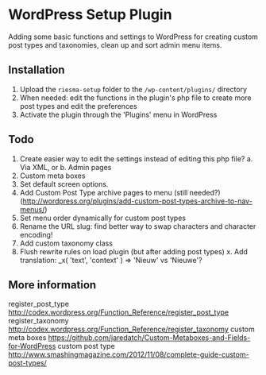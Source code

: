WordPress Setup Plugin
========================

Adding some basic functions and settings to WordPress for creating custom post types and taxonomies, clean up and sort admin menu items.


## Installation

1. Upload the `riesma-setup` folder to the `/wp-content/plugins/` directory
2. When needed: edit the functions in the plugin's php file to create more post types and edit the preferences
3. Activate the plugin through the 'Plugins' menu in WordPress


## Todo
1.   Create easier way to edit the settings instead of editing this php file?
  a. Via XML, or
  b. Admin pages
2.   Custom meta boxes
3.   Set default screen options.
4.   Add Custom Post Type archive pages to menu (still needed?)
     (http://wordpress.org/plugins/add-custom-post-types-archive-to-nav-menus/)
5.   Set menu order dynamically for custom post types
6.   Rename the URL slug: find better way to swap characters and character encoding!
7.   Add custom taxonomy class
8.   Flush rewrite rules on load plugin (but after adding post types)
x.   Add translation: _x( 'text', 'context' ) => 'Nieuw' vs 'Nieuwe'?


## More information
register_post_type   http://codex.wordpress.org/Function_Reference/register_post_type
register_taxonomy    http://codex.wordpress.org/Function_Reference/register_taxonomy
custom meta boxes    https://github.com/jaredatch/Custom-Metaboxes-and-Fields-for-WordPress
custom post type     http://www.smashingmagazine.com/2012/11/08/complete-guide-custom-post-types/

